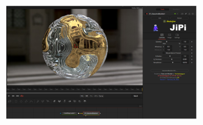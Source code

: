 [![Screenshot](GlassAndBubble_screenshot.png)](https://www.shadertoy.com/view/XdVSRV "View on Shadertoy.com")